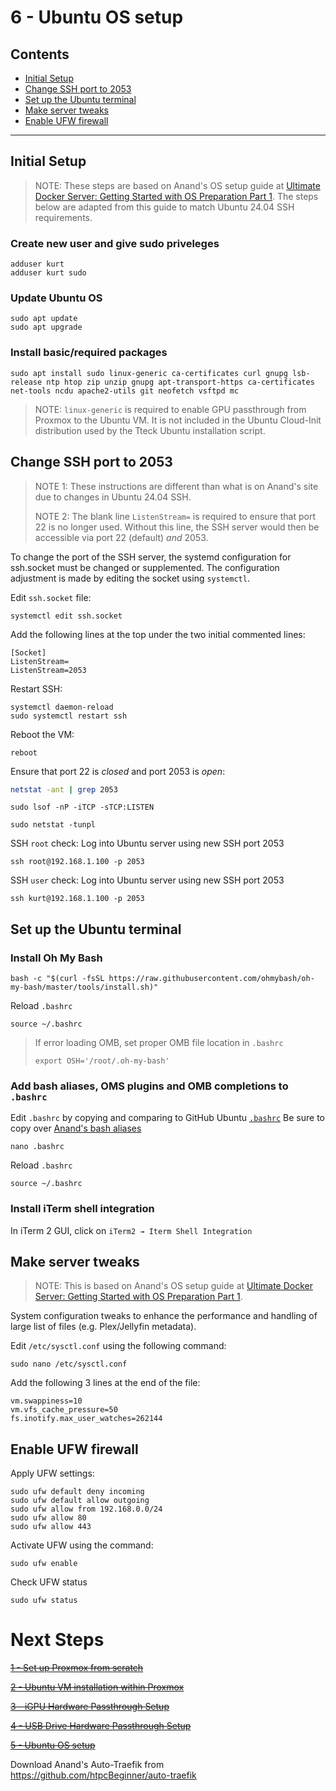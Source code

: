 # 6 - Ubuntu OS setup

## Contents
  - [Initial Setup](#initial-setup)
  - [Change SSH port to 2053](#change-ssh-port-to-2053)
  - [Set up the Ubuntu terminal](#set-up-the-ubuntu-terminal)
  - [Make server tweaks](#make-server-tweaks)
  - [Enable UFW firewall](#enable-ufw-firewall)
----    


## Initial Setup
> NOTE: These steps are based on Anand's OS setup guide at [Ultimate Docker Server: Getting Started with OS Preparation Part 1](https://www.smarthomebeginner.com/ultimate-docker-server-1-os-preparation/). 
>The steps below are adapted from this guide to match Ubuntu 24.04 SSH requirements.
### Create new user and give sudo priveleges
```shell-script
adduser kurt
adduser kurt sudo
```
### Update Ubuntu OS
```shell-script
sudo apt update
sudo apt upgrade
```
### Install basic/required packages
```shell-script
sudo apt install sudo linux-generic ca-certificates curl gnupg lsb-release ntp htop zip unzip gnupg apt-transport-https ca-certificates net-tools ncdu apache2-utils git neofetch vsftpd mc
```
> NOTE: `linux-generic` is required to enable GPU passthrough from Proxmox to the Ubuntu VM. It is not included in the Ubuntu Cloud-Init distribution used by the Tteck Ubuntu installation script.
## Change SSH port to 2053
> NOTE 1: These instructions are different than what is on Anand's site due to changes in Ubuntu 24.04 SSH.
> 
> NOTE 2: The blank line `ListenStream=` is required to ensure that port 22 is no longer used. Without this line, the SSH server would then be accessible via port 22 (default) *and* 2053.

To change the port of the SSH server, the systemd configuration for ssh.socket must be changed or supplemented. The configuration adjustment is made by editing the socket using `systemctl`.

Edit `ssh.socket` file:
```shell-script
systemctl edit ssh.socket
```
Add the following lines at the top under the two initial commented lines:

```EditorConfig
[Socket]
ListenStream=
ListenStream=2053
```
Restart SSH:
```shell
systemctl daemon-reload
sudo systemctl restart ssh  
```
Reboot the VM:
```shell
reboot 
```
Ensure that port 22 is *closed* and port 2053 is *open*:
```sh
netstat -ant | grep 2053
```
```shell-script
sudo lsof -nP -iTCP -sTCP:LISTEN
```
```shell-script
sudo netstat -tunpl
```
SSH `root` check: Log into Ubuntu server using new SSH port 2053
```shell-script
ssh root@192.168.1.100 -p 2053
```
SSH `user` check: Log into Ubuntu server using new SSH port 2053
```shell
ssh kurt@192.168.1.100 -p 2053
```

## Set up the Ubuntu terminal
### Install Oh My Bash
```shell
bash -c "$(curl -fsSL https://raw.githubusercontent.com/ohmybash/oh-my-bash/master/tools/install.sh)"
```
Reload `.bashrc`
```shell
source ~/.bashrc
```
> If error loading OMB, set proper OMB file location in `.bashrc`
> ```shell
> export OSH='/root/.oh-my-bash'
> ```
### Add bash aliases, OMS plugins and OMB completions to `.bashrc`
Edit `.bashrc` by copying and comparing to GitHub Ubuntu [`.bashrc`](/Ubuntu%20files/.bashrc)
Be sure to copy over [Anand's bash aliases](https://github.com/htpcBeginner/docker-traefik/blob/master/shared/config/bash_aliases)
```shell
nano .bashrc
```
Reload `.bashrc`
```shell
source ~/.bashrc
```
### Install iTerm shell integration
In iTerm 2 GUI, click on `iTerm2 → Iterm Shell Integration`

##  Make server tweaks
> NOTE: This is based on Anand's OS setup guide at [Ultimate Docker Server: Getting Started with OS Preparation Part 1](https://www.smarthomebeginner.com/ultimate-docker-server-1-os-preparation/).

System configuration tweaks to enhance the performance and handling of large list of files (e.g. Plex/Jellyfin metadata). 

Edit `/etc/sysctl.conf` using the following command:

```shell
sudo nano /etc/sysctl.conf
```

Add the following 3 lines at the end of the file:
```EditorConfig
vm.swappiness=10
vm.vfs_cache_pressure=50
fs.inotify.max_user_watches=262144
```
## Enable UFW firewall
Apply UFW settings:
```shell
sudo ufw default deny incoming
sudo ufw default allow outgoing
sudo ufw allow from 192.168.0.0/24
sudo ufw allow 80
sudo ufw allow 443
```
Activate UFW using the command:

```shell
sudo ufw enable
```
Check  UFW status
```shell
sudo ufw status
```

# Next Steps

~~[1 - Set up Proxmox from scratch](1%20-%20Proxmox%20Setup.md)~~

~~[2 - Ubuntu VM installation within Proxmox](2%20-%20Ubuntu%20VM%20Installation%20within%20Proxmox.md)~~

~~[3 - iGPU Hardware Passthrough Setup](3%20-%20iGPU%20Hardware%20Passthrough%20Setup.md)~~

~~[4 - USB Drive Hardware Passthrough Setup](4%20-%20USB%20Drive%20Hardware%20Passthrough%20Setup.md)~~

~~[5 - Ubuntu OS setup](5%20-%20Ubuntu%20OS%20Setup.md)~~

Download Anand's Auto-Traefik from https://github.com/htpcBeginner/auto-traefik
